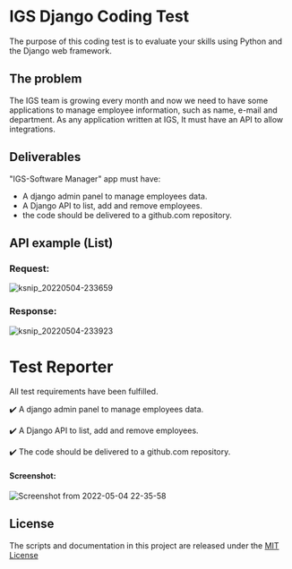 # IGS Django Coding Test
The purpose of this coding test is to evaluate your skills using Python and the Django web
framework.

## The problem

The IGS team is growing every month and now we need to have some applications to
manage employee information, such as name, e-mail and department. As any application
written at IGS, It must have an API to allow integrations.

## Deliverables

"IGS-Software Manager" app must have:

- A django admin panel to manage employees data.
- A Django API to list, add and remove employees.
- the code should be delivered to a github.com repository.

## API example (List)

### Request:
![ksnip_20220504-233659](https://user-images.githubusercontent.com/67606510/166856243-5f663885-55f5-46b1-aaee-70b359b8450b.png)

### Response:
![ksnip_20220504-233923](https://user-images.githubusercontent.com/67606510/166856353-fcacf37d-76ff-4cb4-ad5c-ffe74f50fb68.png)

# Test Reporter

All test requirements have been fulfilled.

✔️ A django admin panel to manage employees data.

✔️ A Django API to list, add and remove employees.

✔️ The code should be delivered to a github.com repository.

#### Screenshot:
![Screenshot from 2022-05-04 22-35-58](https://user-images.githubusercontent.com/67606510/166852641-ea8aecf2-b5e7-4843-a68b-7fc845c4289a.png)


## License

The scripts and documentation in this project are released under the [MIT License](https://github.com/dorny/test-reporter/blob/main/LICENSE)
